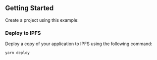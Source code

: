 ## Getting Started

Create a project using this example:


### Deploy to IPFS

Deploy a copy of your application to IPFS using the following command:

```bash
yarn deploy
```